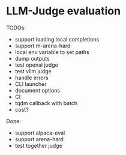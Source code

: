 # LLM-Judge evaluation

TODOs:
* support loading local completions
* support m-arena-hard
* local env variable to set paths
* dump outputs
* test openai judge
* test vllm judge
* handle errors
* CLI launcher
* document options
* CI
* tqdm callback with batch
* cost?

Done:
* support alpaca-eval
* support arena-hard
* test together judge

